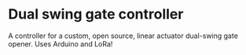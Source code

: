 # Dual swing gate controller

A controller for a custom, open source, linear actuator dual-swing gate opener. Uses Arduino and LoRa!